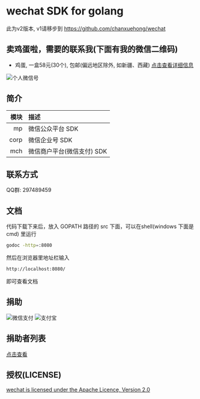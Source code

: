 # wechat SDK for golang
此为v2版本, v1请移步到 https://github.com/chanxuehong/wechat

## 卖鸡蛋啦，需要的联系我(下面有我的微信二维码)
* 鸡蛋, 一盒58元(30个), 包邮(偏远地区除外, 如新疆、西藏) [点击查看详细信息](http://7xrla0.com1.z0.glb.clouddn.com/egg.html)

![个人微信号](https://github.com/chanxuehong/wechat.v2/blob/master/weixin_qrcode.png)

## 简介
| 模块  | 描述                     |
|-----:|:-------------------------|
| mp   | 微信公众平台 SDK           |
| corp | 微信企业号 SDK             |
| mch  | 微信商户平台(微信支付) SDK   |

## 联系方式
QQ群: 297489459

## 文档
代码下载下来后，放入 GOPATH 路径的 src 下面，可以在shell(windows 下面是 cmd) 里运行
```sh
godoc -http=:8080
```

然后在浏览器里地址栏输入
```sh
http://localhost:8080/
```
即可查看文档

## 捐助
![微信支付](https://github.com/chanxuehong/wechat.v2/blob/master/weixin_pay.png)
![支付宝](https://github.com/chanxuehong/wechat.v2/blob/master/alipay.png)

## 捐助者列表
[点击查看](https://github.com/chanxuehong/wechat.v2/blob/master/donors.md)

## 授权(LICENSE)
[wechat is licensed under the Apache Licence, Version 2.0](http://www.apache.org/licenses/LICENSE-2.0.html)
